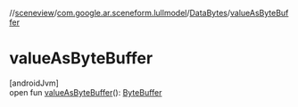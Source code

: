 //[sceneview](../../../index.md)/[com.google.ar.sceneform.lullmodel](../index.md)/[DataBytes](index.md)/[valueAsByteBuffer](value-as-byte-buffer.md)

# valueAsByteBuffer

[androidJvm]\
open fun [valueAsByteBuffer](value-as-byte-buffer.md)(): [ByteBuffer](https://developer.android.com/reference/kotlin/java/nio/ByteBuffer.html)
